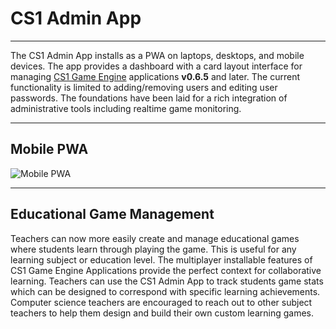 # CS1 Admin App
____

The CS1 Admin App installs as a PWA on laptops, desktops, and mobile devices.  The app provides a dashboard with a card layout interface for managing <a href="https://glitch.com/edit/#!/cs1?path=README.md:1:0" target="_blank" rel="noopener noreferrer">CS1 Game Engine</a> applications **v0.6.5** and later.  The current functionality is limited to adding/removing users and editing user passwords.  The foundations have been laid for a rich integration of administrative tools including realtime game monitoring.
____

## Mobile PWA
![Mobile PWA](https://cdn.glitch.com/22ac3967-dc2f-4f45-ae11-abb640fc8eb8%2FCS1_Admin_App_Mobile_pWA.jpg?v=1567968941097)

____

## Educational Game Management

Teachers can now more easily create and manage educational games where students learn through playing the game.  This is useful for any learning subject or education level.  The multiplayer installable features of CS1 Game Engine Applications provide the perfect context for collaborative learning.  Teachers can use the CS1 Admin App to track students game stats which can be designed to correspond with specific learning achievements.  Computer science teachers are encouraged to reach out to other subject teachers to help them design and build their own custom learning games.